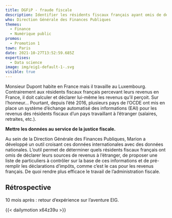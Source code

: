 ```yaml
---
title: DGFiP - fraude fiscale
description: Identifier les résidents fiscaux français ayant omis de déclarer
who: Direction Générale des Finances Publiques
themes:
  - Finance
  - Numérique public
promos:
  - Promotion 1
town: Paris
date: 2021-10-27T13:52:59.685Z
expertises:
  - Data science
image: img/eig1-default-1-.svg
visible: true
---
```


Monsieur Dupont habite en France mais il travaille au Luxembourg. Contrairement aux résidents fiscaux français percevant leurs revenus en France, il doit calculer et déclarer lui-même les revenus qu’il perçoit. Sur l’honneur… Pourtant, depuis l’été 2016, plusieurs pays de l’OCDE ont mis en place un système d’échange automatisé des informations (EAI) pour les revenus des résidents fiscaux d’un pays travaillant à l’étranger (salaires, retraites, etc.).

**Mettre les données au service de la justice fiscale.**

Au sein de la Direction Générale des Finances Publiques, Marion a développé un outil croisant ces données internationales avec des données nationales. L’outil permet de déterminer quels résidents fiscaux français ont omis de déclarer leurs sources de revenus à l’étranger, de proposer une liste de particuliers à contrôler sur la base de ces informations et de pré-remplir les déclarations d’impôts, comme c’est le cas pour les revenus français. De quoi rendre plus efficace le travail de l’administration fiscale.

## Rétrospective

10 mois après : retour d’expérience sur l’aventure EIG.

{{< dailymotion x64z39u >}}
